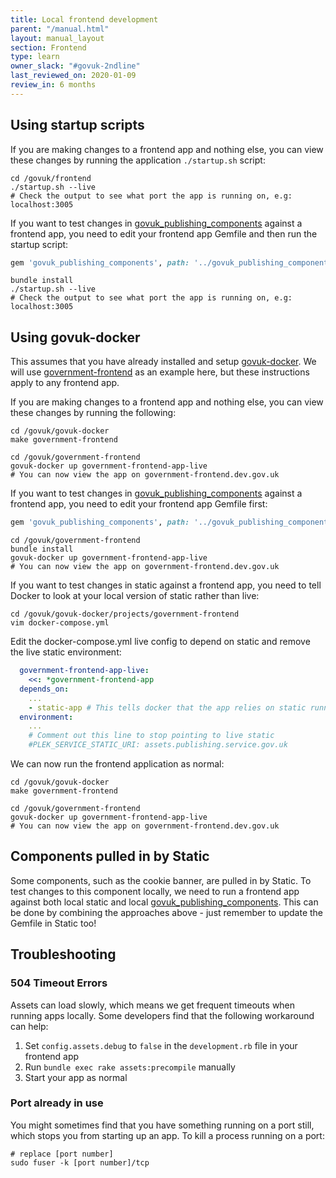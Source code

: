 ```yaml
---
title: Local frontend development
parent: "/manual.html"
layout: manual_layout
section: Frontend
type: learn
owner_slack: "#govuk-2ndline"
last_reviewed_on: 2020-01-09
review_in: 6 months
---
```


## Using startup scripts
If you are making changes to a frontend app and nothing else, you can view these changes by running the application `./startup.sh` script:

```shell
cd /govuk/frontend
./startup.sh --live
# Check the output to see what port the app is running on, e.g: localhost:3005
```

If you want to test changes in [govuk_publishing_components] against a frontend app, you need to edit your frontend app Gemfile and then run the startup script:

```ruby
gem 'govuk_publishing_components', path: '../govuk_publishing_components'
```

```shell
bundle install
./startup.sh --live
# Check the output to see what port the app is running on, e.g: localhost:3005
```

## Using govuk-docker

This assumes that you have already installed and setup [govuk-docker]. We will use [government-frontend] as an example here, but these instructions apply to any frontend app.

If you are making changes to a frontend app and nothing else, you can view these changes by running the following:

```shell
cd /govuk/govuk-docker
make government-frontend

cd /govuk/government-frontend
govuk-docker up government-frontend-app-live
# You can now view the app on government-frontend.dev.gov.uk
```

If you want to test changes in [govuk_publishing_components] against a frontend app, you need to edit your frontend app Gemfile first:

```ruby
gem 'govuk_publishing_components', path: '../govuk_publishing_components'
```

```shell
cd /govuk/government-frontend
bundle install
govuk-docker up government-frontend-app-live
# You can now view the app on government-frontend.dev.gov.uk
```

If you want to test changes in static against a frontend app, you need to tell Docker to look at your local version of static rather than live:

```shell
cd /govuk/govuk-docker/projects/government-frontend
vim docker-compose.yml
```
Edit the docker-compose.yml live config to depend on static and remove the live static environment:

```yaml
  government-frontend-app-live:
    <<: *government-frontend-app
  depends_on:
    ...
    - static-app # This tells docker that the app relies on static running locally
  environment:
    ...
    # Comment out this line to stop pointing to live static
    #PLEK_SERVICE_STATIC_URI: assets.publishing.service.gov.uk
```

We can now run the frontend application as normal:

```shell
cd /govuk/govuk-docker
make government-frontend

cd /govuk/government-frontend
govuk-docker up government-frontend-app-live
# You can now view the app on government-frontend.dev.gov.uk
```

## Components pulled in by Static
Some components, such as the cookie banner, are pulled in by Static. To test changes to this component locally, we need to run a frontend app against both local static and local [govuk_publishing_components]. This can be done by combining the approaches above - just remember to update the Gemfile in Static too!

## Troubleshooting

### 504 Timeout Errors
Assets can load slowly, which means we get frequent timeouts when running apps locally. Some developers find that the following workaround can help:

1. Set `config.assets.debug` to `false` in the `development.rb` file in your frontend app
1. Run `bundle exec rake assets:precompile` manually
1. Start your app as normal

### Port already in use
You might sometimes find that you have something running on a port still, which stops you from starting up an app. To kill a process running on a port:

```shell
# replace [port number]
sudo fuser -k [port number]/tcp
```

[govuk_app_config]: https://github.com/alphagov/govuk_app_config
[frontend]: https://github.com/alphagov/frontend
[static]: https://github.com/alphagov/static
[govuk_publishing_components]: https://github.com/alphagov/govuk_publishing_components
[government-frontend]: https://github.com/alphagov/government-frontend
[govuk-docker]: https://github.com/alphagov/govuk-docker/blob/master/docs/installation.md
